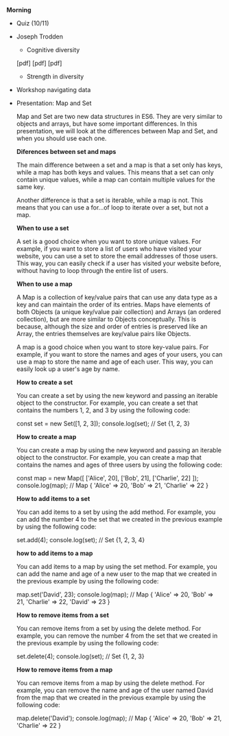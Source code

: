 **Morning**

 - Quiz (10/11)

- Joseph Trodden
    - Cognitive diversity

    [pdf]
    [pdf]
    [pdf]

    - Strength in diversity


- Workshop navigating data

- Presentation: Map and Set

    Map and Set are two new data structures in ES6. They are very similar to objects and arrays, but have some important differences. In this presentation, we will look at the differences between Map and Set, and when you should use each one.

    **Diferences between set and maps**

    The main difference between a set and a map is that a set only has keys, while a map has both keys and values. This means that a set can only contain unique values, while a map can contain multiple values for the same key.

    Another difference is that a set is iterable, while a map is not. This means that you can use a for...of loop to iterate over a set, but not a map.


    **When to use a set**

    A set is a good choice when you want to store unique values. For example, if you want to store a list of users who have visited your website, you can use a set to store the email addresses of those users. This way, you can easily check if a user has visited your website before, without having to loop through the entire list of users.

    **When to use a map**
    
    A Map is a collection of key/value pairs that can use any data type as a key and can maintain the order of its entries. Maps have elements of both Objects (a unique key/value pair collection) and Arrays (an ordered collection), but are more similar to Objects conceptually. This is because, although the size and order of entries is preserved like an Array, the entries themselves are key/value pairs like Objects.

    A map is a good choice when you want to store key-value pairs. For example, if you want to store the names and ages of your users, you can use a map to store the name and age of each user. This way, you can easily look up a user's age by name.

    **How to create a set**

    You can create a set by using the new keyword and passing an iterable object to the constructor. For example, you can create a set that contains the numbers 1, 2, and 3 by using the following code:

    const set = new Set([1, 2, 3]);
    console.log(set); // Set {1, 2, 3}

    **How to create a map**

    You can create a map by using the new keyword and passing an iterable object to the constructor. For example, you can create a map that contains the names and ages of three users by using the following code:

    const map = new Map([
      ['Alice', 20],
      ['Bob', 21],
      ['Charlie', 22]
    ]);
    console.log(map); // Map { 'Alice' => 20, 'Bob' => 21, 'Charlie' => 22 }

    **How to add items to a set**

    You can add items to a set by using the add method. For example, you can add the number 4 to the set that we created in the previous example by using the following code:

    set.add(4);
    console.log(set); // Set {1, 2, 3, 4}

    **how to add items to a map**

    You can add items to a map by using the set method. For example, you can add the name and age of a new user to the map that we created in the previous example by using the following code:

    map.set('David', 23);
    console.log(map); // Map { 'Alice' => 20, 'Bob' => 21, 'Charlie' => 22, 'David' => 23 }

    **How to remove items from a set**

    You can remove items from a set by using the delete method. For example, you can remove the number 4 from the set that we created in the previous example by using the following code:

    set.delete(4);
    console.log(set); // Set {1, 2, 3}

    **How to remove items from a map**

    You can remove items from a map by using the delete method. For example, you can remove the name and age of the user named David from the map that we created in the previous example by using the following code:

    map.delete('David');
    console.log(map); // Map { 'Alice' => 20, 'Bob' => 21, 'Charlie' => 22 }


